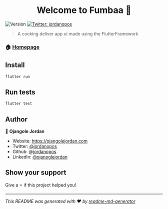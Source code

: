 <h1 align="center">Welcome to Fumbaa 👋</h1>
<p>
  <img alt="Version" src="https://img.shields.io/badge/version-0.0.1-blue.svg?cacheSeconds=2592000" />
  <a href="https://twitter.com/jordanopos" target="_blank">
    <img alt="Twitter: jordanopos" src="https://img.shields.io/twitter/follow/jordanopos.svg?style=social" />
  </a>
</p>

> A cooking deliver app ui made using the FlutterFramework

### 🏠 [Homepage](https://ojangolejordan.com)

## Install

```sh
flutter run
```

## Run tests

```sh
flutter test
```

## Author

👤 **Ojangole Jordan**

* Website: https://ojangolejordan.com
* Twitter: [@jordanopos](https://twitter.com/jordanopos)
* Github: [@jordanopos](https://github.com/jordanopos)
* LinkedIn: [@ojanoglejordan](https://linkedin.com/in/ojanoglejordan)

## Show your support

Give a ⭐️ if this project helped you!

***
_This README was generated with ❤️ by [readme-md-generator](https://github.com/kefranabg/readme-md-generator)_